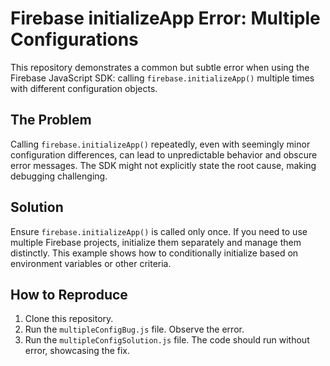 # Firebase initializeApp Error: Multiple Configurations

This repository demonstrates a common but subtle error when using the Firebase JavaScript SDK: calling `firebase.initializeApp()` multiple times with different configuration objects.

## The Problem
Calling `firebase.initializeApp()` repeatedly, even with seemingly minor configuration differences, can lead to unpredictable behavior and obscure error messages. The SDK might not explicitly state the root cause, making debugging challenging.

## Solution
Ensure `firebase.initializeApp()` is called only once. If you need to use multiple Firebase projects, initialize them separately and manage them distinctly.  This example shows how to conditionally initialize based on environment variables or other criteria.

## How to Reproduce
1. Clone this repository.
2. Run the `multipleConfigBug.js` file. Observe the error.
3. Run the `multipleConfigSolution.js` file.  The code should run without error, showcasing the fix.
